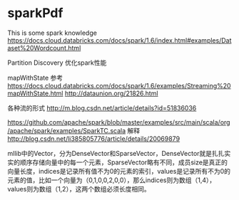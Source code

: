# sparkPdf
This is  some spark knowledge
https://docs.cloud.databricks.com/docs/spark/1.6/index.html#examples/Dataset%20Wordcount.html

Partition Discovery 优化spark性能

mapWithState 参考 https://docs.cloud.databricks.com/docs/spark/1.6/examples/Streaming%20mapWithState.html
http://dataunion.org/21826.html

各种流的形式
http://m.blog.csdn.net/article/details?id=51836036


https://github.com/apache/spark/blob/master/examples/src/main/scala/org/apache/spark/examples/SparkTC.scala  解释
http://blog.csdn.net/li385805776/article/details/20069879



mllib中的Vector，分为DenseVector和SparseVector，DenseVector就是扎扎实实的顺序存储向量中的每一个元素，SparseVector略有不同，成员size是真正的向量长度，indices是记录所有值不为0的元素的索引，values是记录所有不为0的元素的值，比如一个向量为（0,1,0,0,2,0,0），那么indices则为数组（1,4），values则为数组（1,2），这两个数组必须长度相同。
